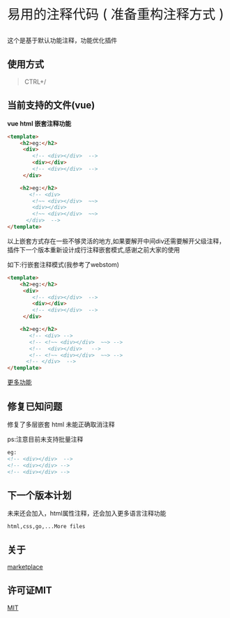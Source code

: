 <p align='left' style='font-size:30px' > 易用的注释代码 ( 准备重构注释方式 ) </p>
<p align=''> 这个是基于默认功能注释，功能优化插件 </p>
<!-- <p align=''> 中文 | <a href='./README.en-US.md'>English</a> </p> -->



## 使用方式

>CTRL+/

## 当前支持的文件(vue)

**vue html 嵌套注释功能**
```html
<template>
    <h2>eg:</h2>
     <div>
        <!-- <div></div>  -->
        <div></div>
        <!-- <div></div>  -->
     </div> 

    <h2>eg:</h2>
       <!-- <div>
        <!~~ <div></div>  ~~>
        <div></div>
        <!~~ <div></div>  ~~>
      </div>  -->
</template>
```

以上嵌套方式存在一些不够灵活的地方,如果要解开中间div还需要解开父级注释，插件下一个版本重新设计成行注释嵌套模式,感谢之前大家的使用

如下:行嵌套注释模式(我参考了webstom)
```html
<template>
    <h2>eg:</h2>
     <div>
        <!-- <div></div>  -->
        <div></div>
        <!-- <div></div>  -->
     </div> 

    <h2>eg:</h2>
       <!-- <div> -->
       <!-- <!~~ <div></div>  ~~> -->
       <!--  <div></div>   -->
       <!-- <!~~ <div></div>  ~~> -->
      <!-- </div>  -->
</template>
```


[更多功能](./example/html.md)

## 修复已知问题

修复了多层嵌套 html 未能正确取消注释

ps:注意目前未支持批量注释

```html
eg:
<!-- <div></div>  -->
<!-- <div></div> -->
<!-- <div></div> -->
```

## 下一个版本计划


未来还会加入，html属性注释，还会加入更多语言注释功能


`html,css,go,...More files`

## 关于 

[marketplace](https://marketplace.visualstudio.com/items?itemName=breakon.easy-comments-code)


## 许可证MIT

[MIT](https://opensource.org/licenses/MIT)
